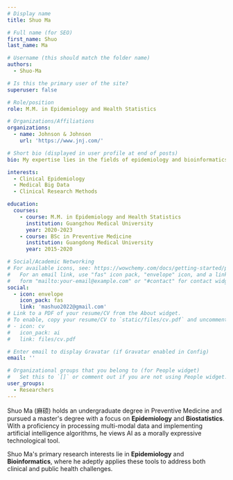 ```yaml
---
# Display name
title: Shuo Ma

# Full name (for SEO)
first_name: Shuo
last_name: Ma

# Username (this should match the folder name)
authors:
  - Shuo-Ma

# Is this the primary user of the site?
superuser: false

# Role/position
role: M.M. in Epidemiology and Health Statistics

# Organizations/Affiliations
organizations:
  - name: Johnson & Johnson
    url: 'https://www.jnj.com/'

# Short bio (displayed in user profile at end of posts)
bio: My expertise lies in the fields of epidemiology and bioinformatics. With skills in multi-modal data processing and AI algorithms, I utilize these proficiencies to effectively tackle challenges within clinical and public health domains.

interests:
  - Clinical Epidemiology
  - Medical Big Data
  - Clinical Research Methods

education:
  courses:
    - course: M.M. in Epidemiology and Health Statistics
      institution: Guangzhou Medical University
      year: 2020-2023
    - course: BSc in Preventive Medicine 
      institution: Guangdong Medical University
      year: 2015-2020

# Social/Academic Networking
# For available icons, see: https://wowchemy.com/docs/getting-started/page-builder/#icons
#   For an email link, use "fas" icon pack, "envelope" icon, and a link in the
#   form "mailto:your-email@example.com" or "#contact" for contact widget.
social:
  - icon: envelope
    icon_pack: fas
    link: 'mashuo2022@gmail.com'
# Link to a PDF of your resume/CV from the About widget.
# To enable, copy your resume/CV to `static/files/cv.pdf` and uncomment the lines below.
# - icon: cv
#   icon_pack: ai
#   link: files/cv.pdf

# Enter email to display Gravatar (if Gravatar enabled in Config)
email: ''

# Organizational groups that you belong to (for People widget)
#   Set this to `[]` or comment out if you are not using People widget.
user_groups:
  - Researchers
---
```


Shuo Ma (麻硕) holds an undergraduate degree in Preventive Medicine and pursued a master's degree with a focus on **Epidemiology** and **Biostatistics**. With a proficiency in processing multi-modal data and implementing artificial intelligence algorithms, he views AI as a morally expressive technological tool.

Shuo Ma's primary research interests lie in **Epidemiology** and **Bioinformatics**, where he adeptly applies these tools to address both clinical and public health challenges.